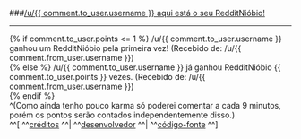 ###[/u/{{ comment.to_user.username }} aqui está o seu RedditNióbio!](https://i.imgur.com/55fMDFL.jpg)  
***  
{% if comment.to_user.points <= 1 %}
/u/{{ comment.to_user.username }} ganhou um RedditNióbio pela primeira vez! (Recebido de: /u/{{ comment.from_user.username }})  
{% else %}
/u/{{ comment.to_user.username }} já ganhou RedditNióbio {{ comment.to_user.points }} vezes. (Recebido de: /u/{{ comment.from_user.username }})  
{% endif %}  
^(Como ainda tenho pouco karma só poderei comentar a cada 9 minutos, porém os pontos serão contados independentemente disso.)  
^^[ ^^[créditos](https://www.reddit.com/r/brasil/comments/71o41b/sou_uma_pessoa_que_possui_sinestesia_da/dncl6dw/) ^^| ^^[desenvolvedor](https://www.reddit.com/u/CaioWzy) ^^| ^^[código-fonte](https://github.com/CaioWzy/RedditNiobioBot) ^^]